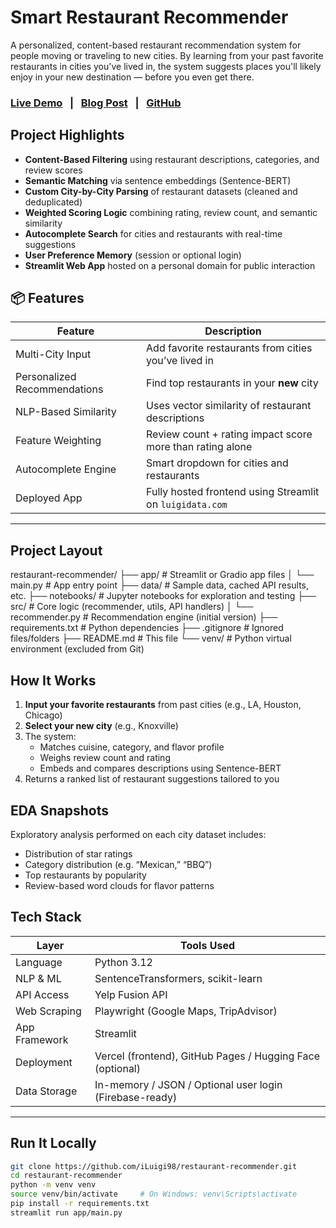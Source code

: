 # Smart Restaurant Recommender

A personalized, content-based restaurant recommendation system for people moving or traveling to new cities. By learning from your past favorite restaurants in cities you've lived in, the system suggests places you'll likely enjoy in your new destination — before you even get there.

### [Live Demo](https://luigidata.com/recommender) &nbsp; | &nbsp; [Blog Post](https://medium.com/@iLuigi98) &nbsp; | &nbsp; [GitHub](https://github.com/iLuigi98/restaurant-recommender)

## Project Highlights

- **Content-Based Filtering** using restaurant descriptions, categories, and review scores
- **Semantic Matching** via sentence embeddings (Sentence-BERT)
- **Custom City-by-City Parsing** of restaurant datasets (cleaned and deduplicated)
- **Weighted Scoring Logic** combining rating, review count, and semantic similarity
- **Autocomplete Search** for cities and restaurants with real-time suggestions
- **User Preference Memory** (session or optional login)
- **Streamlit Web App** hosted on a personal domain for public interaction

## 📦 Features

| Feature                         | Description                                                  |
|----------------------------------|--------------------------------------------------------------|
| Multi-City Input              | Add favorite restaurants from cities you’ve lived in         |
| Personalized Recommendations | Find top restaurants in your **new** city                    |
| NLP-Based Similarity          | Uses vector similarity of restaurant descriptions            |
| Feature Weighting             | Review count + rating impact score more than rating alone    |
| Autocomplete Engine           | Smart dropdown for cities and restaurants                    |
| Deployed App                  | Fully hosted frontend using Streamlit on `luigidata.com`     |

---

## Project Layout
restaurant-recommender/
├── app/               # Streamlit or Gradio app files
│   └── main.py        # App entry point
├── data/              # Sample data, cached API results, etc.
├── notebooks/         # Jupyter notebooks for exploration and testing
├── src/               # Core logic (recommender, utils, API handlers)
│   └── recommender.py # Recommendation engine (initial version)
├── requirements.txt   # Python dependencies
├── .gitignore         # Ignored files/folders
├── README.md          # This file
└── venv/              # Python virtual environment (excluded from Git)


## How It Works

1. **Input your favorite restaurants** from past cities (e.g., LA, Houston, Chicago)
2. **Select your new city** (e.g., Knoxville)
3. The system:
    - Matches cuisine, category, and flavor profile
    - Weighs review count and rating
    - Embeds and compares descriptions using Sentence-BERT
4. Returns a ranked list of restaurant suggestions tailored to you

##  EDA Snapshots

Exploratory analysis performed on each city dataset includes:
- Distribution of star ratings
- Category distribution (e.g. “Mexican,” “BBQ”)
- Top restaurants by popularity
- Review-based word clouds for flavor patterns

## Tech Stack

| Layer         | Tools Used                                               |
|---------------|-----------------------------------------------------------|
| Language      | Python 3.12                                               |
| NLP & ML      | SentenceTransformers, scikit-learn                        |
| API Access    | Yelp Fusion API                                           |
| Web Scraping  | Playwright (Google Maps, TripAdvisor)                     |
| App Framework | Streamlit                                                |
| Deployment    | Vercel (frontend), GitHub Pages / Hugging Face (optional)|
| Data Storage  | In-memory / JSON / Optional user login (Firebase-ready)  |

---

## Run It Locally

```bash
git clone https://github.com/iLuigi98/restaurant-recommender.git
cd restaurant-recommender
python -m venv venv
source venv/bin/activate     # On Windows: venv\Scripts\activate
pip install -r requirements.txt
streamlit run app/main.py
